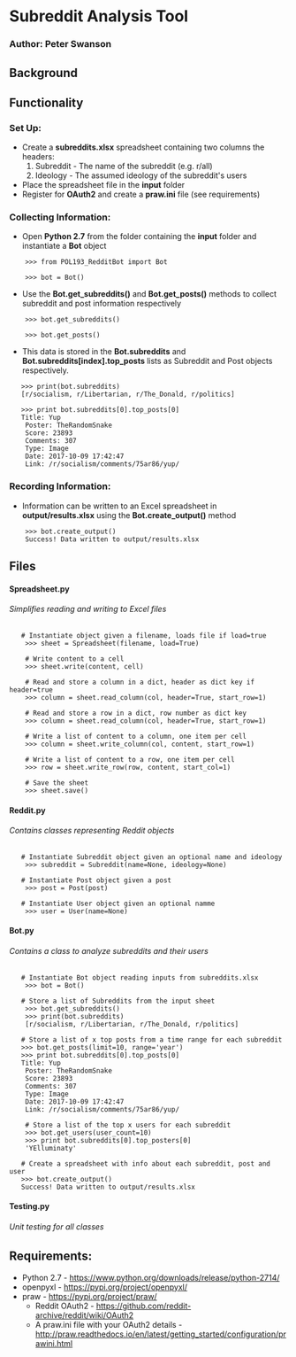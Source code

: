 # Subreddit Analysis Tool
### Author: Peter Swanson

## Background

## Functionality
### Set Up:
- Create a <b>subreddits.xlsx</b> spreadsheet containing two columns the headers:
    1. Subreddit - The name of the subreddit (e.g. r/all)
    2. Ideology - The assumed ideology of the subreddit's users
- Place the spreadsheet file in the <b>input</b> folder
- Register for <b>OAuth2</b> and create a <b>praw.ini</b> file (see requirements)

### Collecting Information:
- Open <b>Python 2.7</b> from the folder containing the <b>input</b> folder and instantiate a <b>Bot</b> object
``` 
    >>> from POL193_RedditBot import Bot
    
    >>> bot = Bot() 
```
- Use the <b>Bot.get_subreddits()</b> and <b>Bot.get_posts()</b> methods to collect subreddit and post information respectively 
``` 
    >>> bot.get_subreddits()
    
    >>> bot.get_posts()
```
- This data is stored in the <b>Bot.subreddits</b> and <b>Bot.subreddits[index].top_posts</b> lists as Subreddit and Post
 objects respectively. 
 ``` 
    >>> print(bot.subreddits)
    [r/socialism, r/Libertarian, r/The_Donald, r/politics]
    
    >>> print bot.subreddits[0].top_posts[0]
    Title: Yup
     Poster: TheRandomSnake
     Score: 23893
     Comments: 307
     Type: Image
     Date: 2017-10-09 17:42:47
     Link: /r/socialism/comments/75ar86/yup/
```

### Recording Information:
- Information can be written to an Excel spreadsheet in <b>output/results.xlsx</b> using the <b>Bot.create_output()</b> method
```
    >>> bot.create_output()
    Success! Data written to output/results.xlsx
```

## Files
#### Spreadsheet.py
###### Simplifies reading and writing to Excel files
``` 
   # Instantiate object given a filename, loads file if load=true
    >>> sheet = Spreadsheet(filename, load=True)
    
    # Write content to a cell
    >>> sheet.write(content, cell) 
    
    # Read and store a column in a dict, header as dict key if header=true 
    >>> column = sheet.read_column(col, header=True, start_row=1)
    
    # Read and store a row in a dict, row number as dict key 
    >>> column = sheet.read_column(col, header=True, start_row=1)
    
    # Write a list of content to a column, one item per cell
    >>> column = sheet.write_column(col, content, start_row=1)
    
    # Write a list of content to a row, one item per cell
    >>> row = sheet.write_row(row, content, start_col=1)
        
    # Save the sheet
    >>> sheet.save()
```

#### Reddit.py
###### Contains classes representing Reddit objects
``` 
   # Instantiate Subreddit object given an optional name and ideology
    >>> subreddit = Subreddit(name=None, ideology=None)
    
   # Instantiate Post object given a post
    >>> post = Post(post)
    
   # Instantiate User object given an optional namme
    >>> user = User(name=None)
```        

#### Bot.py
###### Contains a class to analyze subreddits and their users
``` 
   # Instantiate Bot object reading inputs from subreddits.xlsx
    >>> bot = Bot()
    
   # Store a list of Subreddits from the input sheet
    >>> bot.get_subreddits()
    >>> print(bot.subreddits)
    [r/socialism, r/Libertarian, r/The_Donald, r/politics]
    
   # Store a list of x top posts from a time range for each subreddit
   >>> bot.get_posts(limit=10, range='year')
   >>> print bot.subreddits[0].top_posts[0]
   Title: Yup
    Poster: TheRandomSnake
    Score: 23893
    Comments: 307
    Type: Image
    Date: 2017-10-09 17:42:47
    Link: /r/socialism/comments/75ar86/yup/
    
    # Store a list of the top x users for each subreddit
    >>> bot.get_users(user_count=10)
    >>> print bot.subreddits[0].top_posters[0]
    'YElluminaty'
    
   # Create a spreadsheet with info about each subreddit, post and user
   >>> bot.create_output() 
   Success! Data written to output/results.xlsx
```        

#### Testing.py
###### Unit testing for all classes

## Requirements:
- Python 2.7 - https://www.python.org/downloads/release/python-2714/
- openpyxl - https://pypi.org/project/openpyxl/
- praw - https://pypi.org/project/praw/
    - Reddit OAuth2 - https://github.com/reddit-archive/reddit/wiki/OAuth2
    - A praw.ini file with your OAuth2 details - http://praw.readthedocs.io/en/latest/getting_started/configuration/prawini.html